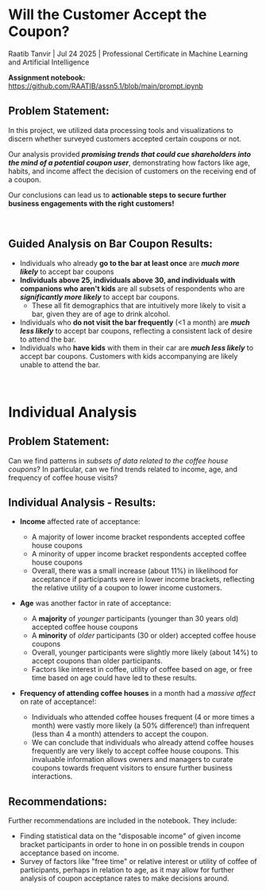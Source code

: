 # Will the Customer Accept the Coupon?

Raatib Tanvir | Jul 24 2025 | Professional Certificate in Machine Learning and Artificial Intelligence

**Assignment notebook:** https://github.com/RAATIB/assn5.1/blob/main/prompt.ipynb

## Problem Statement:
In this project, we utilized data processing tools and visualizations to discern whether surveyed customers accepted certain coupons or not.

Our analysis provided ***promising trends that could cue shareholders into the mind of a potential coupon user***, demonstrating how factors like age, habits, and income affect the decision of customers on the receiving end of a coupon.


Our conclusions can lead us to **actionable steps to secure further business engagements with the right customers!**


<br />

## Guided Analysis on Bar Coupon Results:
- Individuals who already **go to the bar at least once** are ***much more likely*** to accept bar coupons
- **Individuals above 25, individuals above 30, and individuals with companions who aren't kids** are all subsets of respondents who are ***significantly more likely*** to accept bar coupons.
    - These all fit demographics that are intuitively more likely to visit a bar, given they are of age to drink alcohol.
- Individuals who **do not visit the bar frequently** (<1 a month) are ***much less likely*** to accept bar coupons, reflecting a consistent lack of desire to attend the bar.
- Individuals who **have kids** with them in their car are ***much less likely*** to accept bar coupons. Customers with kids accompanying are likely unable to attend the bar.

<br />

# Individual Analysis
## Problem Statement:
Can we find patterns in *subsets of data related to the coffee house coupons*?
In particular, can we find trends related to income, age, and frequency of coffee house visits?

## Individual Analysis - Results:
- **Income**    affected rate of acceptance:
    - A majority of lower income bracket respondents accepted coffee house coupons
    - A minority of upper income bracket respondents accepted coffee house coupons
    - Overall, there was a small increase (about 11%) in likelihood for acceptance if participants were in lower income brackets, reflecting the relative utility of a coupon to lower income customers.
 
      
- **Age**    was another factor in rate of acceptance:
    - A **majority** of *younger* participants (younger than 30 years old) accepted coffee house coupons
    - A **minority** of *older* participants (30 or older) accepted coffee house coupons
    - Overall, younger participants were slightly more likely (about 14%) to accept coupons than older participants.
    - Factors like interest in coffee, utility of coffee based on age, or free time based on age could have led to these results.
 
      
- **Frequency of attending coffee houses**    in a month had a *massive affect* on rate of acceptance!:
    - Individuals who attended coffee houses frequent (4 or more times a month) were vastly more likely (a 50% difference!) than infrequent (less than 4 a month) attenders to accept the coupon.
    - We can conclude that individuals who already attend coffee houses frequently are very likely to accept coffee house coupons. This invaluable information allows owners and managers to curate coupons towards frequent visitors to ensure further business interactions.

## Recommendations:
Further recommendations are included in the notebook. They include:
- Finding statistical data on the "disposable income" of given income bracket participants in order to hone in on possible trends in coupon acceptance based on income.
- Survey of factors like "free time" or relative interest or utility of coffee of participants, perhaps in relation to age, as it may allow for further analysis of coupon acceptance rates to make decisions around.
